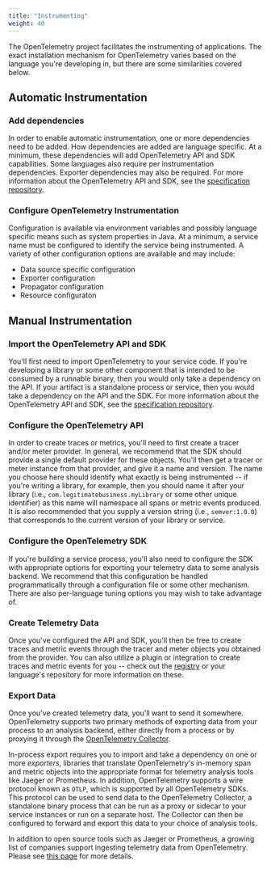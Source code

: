 ```yaml
---
title: "Instrumenting"
weight: 40
---
```


The OpenTelemetry project facilitates the instrumenting of applications. The
exact installation mechanism for OpenTelemetry varies based on the language
you're developing in, but there are some similarities covered below.

## Automatic Instrumentation

### Add dependencies

In order to enable automatic instrumentation, one or more dependencies need to
be added. How dependencies are added are language specific. At a minimum, these
dependencies will add OpenTelemetry API and SDK capabilities. Some languages
also require per instrumentation dependencies. Exporter dependencies may also
be required. For more information about the OpenTelemetry API and SDK, see the
[specification
repository](https://github.com/open-telemetry/opentelemetry-specification).

### Configure OpenTelemetry Instrumentation

Configuration is available via environment variables and possibly language
specific means such as system properties in Java. At a minimum, a service name
must be configured to identify the service being instrumented. A variety of
other configuration options are available and may include:

- Data source specific configuration
- Exporter configuration
- Propagator configuration
- Resource configuraton

## Manual Instrumentation

### Import the OpenTelemetry API and SDK

You'll first need to import OpenTelemetry to your service code. If you're
developing a library or some other component that is intended to be consumed by
a runnable binary, then you would only take a dependency on the API. If your
artifact is a standalone process or service, then you would take a dependency
on the API and the SDK. For more information about the OpenTelemetry API and
SDK, see the [specification
repository](https://github.com/open-telemetry/opentelemetry-specification).

### Configure the OpenTelemetry API

In order to create traces or metrics, you'll need to first create a tracer
and/or meter provider. In general, we recommend that the SDK should provide a
single default provider for these objects. You'll then get a tracer or meter
instance from that provider, and give it a name and version. The name you
choose here should identify what exactly is being instrumented -- if you're
writing a library, for example, then you should name it after your library
(i.e., `com.legitimatebusiness.myLibrary` or some other unique identifier) as
this name will namespace all spans or metric events produced. It is also
recommended that you supply a version string (i.e., `semver:1.0.0`) that
corresponds to the current version of your library or service.

### Configure the OpenTelemetry SDK

If you're building a service process, you'll also need to configure the SDK
with appropriate options for exporting your telemetry data to some analysis
backend. We recommend that this configuration be handled programmatically
through a configuration file or some other mechanism. There are also
per-language tuning options you may wish to take advantage of.

### Create Telemetry Data

Once you've configured the API and SDK, you'll then be free to create traces
and metric events through the tracer and meter objects you obtained from the
provider. You can also utilize a plugin or integration to create traces and
metric events for you -- check out the [registry](/registry) or your language's
repository for more information on these.

### Export Data

Once you've created telemetry data, you'll want to send it somewhere.
OpenTelemetry supports two primary methods of exporting data from your process
to an analysis backend, either directly from a process or by proxying it
through the [OpenTelemetry Collector](/docs/collector).

In-process export requires you to import and take a dependency on one or more
_exporters_, libraries that translate OpenTelemetry's in-memory span and metric
objects into the appropriate format for telemetry analysis tools like Jaeger or
Prometheus. In addition, OpenTelemetry supports a wire protocol known as
`OTLP`, which is supported by all OpenTelemetry SDKs. This protocol can be used
to send data to the OpenTelemetry Collector, a standalone binary process that
can be run as a proxy or sidecar to your service instances or run on a separate
host. The Collector can then be configured to forward and export this data to
your choice of analysis tools.

In addition to open source tools such as Jaeger or Prometheus, a growing list
of companies support ingesting telemetry data from OpenTelemetry. Please see
[this page](/vendors) for more details.
